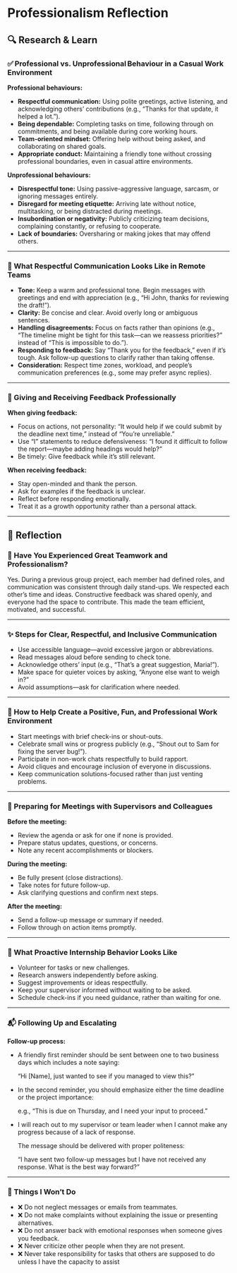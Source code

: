 # Professionalism Reflection

## 🔍 Research & Learn

### ✅ Professional vs. Unprofessional Behaviour in a Casual Work Environment

**Professional behaviours:**

- **Respectful communication:** Using polite greetings, active listening, and acknowledging others’ contributions (e.g., “Thanks for that update, it helped a lot.”).
- **Being dependable:** Completing tasks on time, following through on commitments, and being available during core working hours.
- **Team-oriented mindset:** Offering help without being asked, and collaborating on shared goals.
- **Appropriate conduct:** Maintaining a friendly tone without crossing professional boundaries, even in casual attire environments.

**Unprofessional behaviours:**

- **Disrespectful tone:** Using passive-aggressive language, sarcasm, or ignoring messages entirely.
- **Disregard for meeting etiquette:** Arriving late without notice, multitasking, or being distracted during meetings.
- **Insubordination or negativity:** Publicly criticizing team decisions, complaining constantly, or refusing to cooperate.
- **Lack of boundaries:** Oversharing or making jokes that may offend others.

---

### 💬 What Respectful Communication Looks Like in Remote Teams

- **Tone:** Keep a warm and professional tone. Begin messages with greetings and end with appreciation (e.g., “Hi John, thanks for reviewing the draft!”).
- **Clarity:** Be concise and clear. Avoid overly long or ambiguous sentences.
- **Handling disagreements:** Focus on facts rather than opinions (e.g., “The timeline might be tight for this task—can we reassess priorities?” instead of “This is impossible to do.”).
- **Responding to feedback:** Say “Thank you for the feedback,” even if it’s tough. Ask follow-up questions to clarify rather than taking offense.
- **Consideration:** Respect time zones, workload, and people’s communication preferences (e.g., some may prefer async replies).

---

### 🤝 Giving and Receiving Feedback Professionally

**When giving feedback:**

- Focus on actions, not personality: “It would help if we could submit by the deadline next time,” instead of “You’re unreliable.”
- Use “I” statements to reduce defensiveness: “I found it difficult to follow the report—maybe adding headings would help?”
- Be timely: Give feedback while it’s still relevant.

**When receiving feedback:**

- Stay open-minded and thank the person.
- Ask for examples if the feedback is unclear.
- Reflect before responding emotionally.
- Treat it as a growth opportunity rather than a personal attack.

---

## 📝 Reflection

### 🌟 Have You Experienced Great Teamwork and Professionalism?

Yes. During a previous group project, each member had defined roles, and communication was consistent through daily stand-ups. We respected each other’s time and ideas. Constructive feedback was shared openly, and everyone had the space to contribute. This made the team efficient, motivated, and successful.

---

### ✨ Steps for Clear, Respectful, and Inclusive Communication

- Use accessible language—avoid excessive jargon or abbreviations.
- Read messages aloud before sending to check tone.
- Acknowledge others’ input (e.g., “That’s a great suggestion, Maria!”).
- Make space for quieter voices by asking, “Anyone else want to weigh in?”
- Avoid assumptions—ask for clarification where needed.

---

### 🎉 How to Help Create a Positive, Fun, and Professional Work Environment

- Start meetings with brief check-ins or shout-outs.
- Celebrate small wins or progress publicly (e.g., “Shout out to Sam for fixing the server bug!”).
- Participate in non-work chats respectfully to build rapport.
- Avoid cliques and encourage inclusion of everyone in discussions.
- Keep communication solutions-focused rather than just venting problems.

---

### 📅 Preparing for Meetings with Supervisors and Colleagues

**Before the meeting:**

- Review the agenda or ask for one if none is provided.
- Prepare status updates, questions, or concerns.
- Note any recent accomplishments or blockers.

**During the meeting:**

- Be fully present (close distractions).
- Take notes for future follow-up.
- Ask clarifying questions and confirm next steps.

**After the meeting:**

- Send a follow-up message or summary if needed.
- Follow through on action items promptly.

---

### 🚀 What Proactive Internship Behavior Looks Like

- Volunteer for tasks or new challenges.
- Research answers independently before asking.
- Suggest improvements or ideas respectfully.
- Keep your supervisor informed without waiting to be asked.
- Schedule check-ins if you need guidance, rather than waiting for one.

---

### 📬 Following Up and Escalating

**Follow-up process:**

- A friendly first reminder should be sent between one to two business days which includes a note saying:
    
    “Hi [Name], just wanted to see if you managed to view this?”
    
- In the second reminder, you should emphasize either the time deadline or the project importance:
    
    e.g., “This is due on Thursday, and I need your input to proceed.”
    
- I will reach out to my supervisor or team leader when I cannot make any progress because of a lack of response.
    
    The message should be delivered with proper politeness:
    
    “I have sent two follow-up messages but I have not received any response. What is the best way forward?”
    

---

### 🚫 Things I Won’t Do

- ❌ Do not neglect messages or emails from teammates.
- ❌ Do not make complaints without explaining the issue or presenting alternatives.
- ❌ Do not answer back with emotional responses when someone gives you feedback.
- ❌ Never criticize other people when they are not present.
- ❌ Never take responsibility for tasks that others are supposed to do unless I have the capacity to assist
